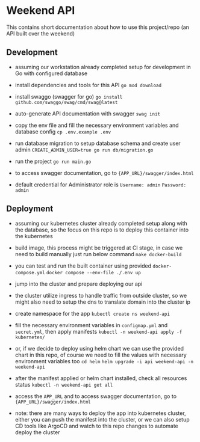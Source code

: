 # Weekend API

This contains short documentation about how to use this project/repo (an API built over the weekend)

## Development
- assuming our workstation already completed setup for development in Go with configured database

- install dependencies and tools for this API
    `go mod download`

- install swaggo (swagger for go)
    `go install github.com/swaggo/swag/cmd/swag@latest`

- auto-generate API documentation with swagger
    `swag init`

- copy the env file and fill the necessary environment variables and database config
    `cp .env.example .env`

- run database migration to setup database schema and create user admin
   `CREATE_ADMIN_USER=true go run db/migration.go`

- run the project
    `go run main.go`

- to access swagger documentation, go to  `{APP_URL}/swagger/index.html`

- default credential for Administrator role is
    `Username: admin`
    `Password: admin`

## Deployment

- assuming our kubernetes cluster already completed setup along with the database, so the focus on this repo is to deploy this container into the kubernetes

- build image, this process might be triggered at CI stage, in case we need to build manually just run below command
    `make docker-build`

- you can test and run the built container using provided `docker-compose.yml`
    `docker compose --env-file ./.env up`

- jump into the cluster and prepare deploying our api

- the cluster utilize ingress to handle traffic from outside cluster, so we might also need to setup the dns to translate domain into the cluster ip

- create namespace for the app
    `kubectl create ns weekend-api`

- fill the necessary environment variables in `configmap.yml` and `secret.yml`, then apply manifests
    `kubectl -n weekend-api apply -f kubernetes/`

- or, if we decide to deploy using helm chart we can use the provided chart in this repo, of course we need to fill the values with necessary environment variables too
    `cd helm`
    `helm upgrade -i api weekend-api -n weekend-api`

- after the manifest applied or helm chart installed, check all resources status
    `kubectl -n weekend-api get all`

- access the `APP_URL` and to access swagger documentation, go to  `{APP_URL}/swagger/index.html`

- note: there are many ways to deploy the app into kubernetes cluster, either you can push the manifest into the cluster, or we can also setup CD tools like ArgoCD and watch to this repo changes to automate deploy the cluster
